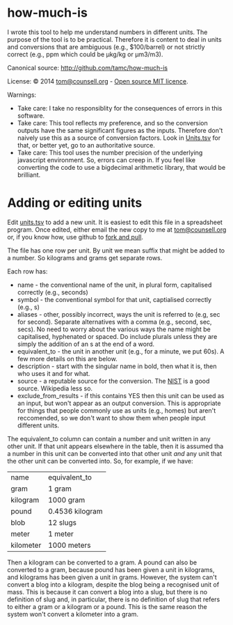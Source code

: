 how-much-is
===========

I wrote this tool to help me understand numbers in different units. The purpose of the tool is to be practical. Therefore it is content to deal in units and conversions that are ambiguous (e.g., $100/barrel) or not strictly correct (e.g., ppm which could be &micro;kg/kg or &micro;m3/m3).

Canonical source: http://github.com/tamc/how-much-is

License: &copy; 2014 tom@counsell.org - [Open source MIT licence](./LICENSE).

Warnings:

* Take care: I take no responsiblity for the consequences of errors in this software.
* Take care: This tool reflects my preference, and so the conversion outputs have the same significant figures as the inputs. Therefore don't naively use this as a source of conversion factors. Look in [Units.tsv](./Units.tsv) for that, or better yet, go to an authoritative source.
* Take care: This tool uses the number precision of the underlying javascript environment. So, errors can creep in. If you feel like converting the code to use a bigdecimal arithmetic library, that would be brilliant.


Adding or editing units
=======================

Edit [units.tsv](units.tsv) to add a new unit. It is easiest to edit this file in a spreadsheet program. Once edited, either email the new copy to me at tom@counsell.org or, if you know how, use github to [fork and pull](https://help.github.com/articles/using-pull-requests).

The file has one row per unit. By unit we mean suffix that might be added to a number. So kilograms and grams get separate rows.

Each row has:

* name - the conventional name of the unit, in plural form, capitalised correctly (e.g., seconds)
* symbol - the conventional symbol for that unit, captialised correctly (e.g., s)
* aliases - other, possibly incorrect, ways the unit is referred to (e.g, sec for second). Separate alternatives with a comma (e.g., second, sec, secs). No need to worry about the various ways the name might be capitalised, hyphenated or spaced. Do include plurals unless they are simply the addition of an s at the end of a word.
* equivalent_to - the unit in another unit (e.g., for a minute, we put 60s). A few more details on this are below.
* description - start with the singular name in bold, then what it is, then who uses it and for what.
* source - a reputable source for the conversion. The [NIST](http://physics.nist.gov/Pubs/SP811/appenB9.html) is a good source. Wikipedia less so.
* exclude_from_results - if this contains YES then this unit can be used as an input, but won't appear as an output conversion. This is appropriate for things that people commonly use as units (e.g., homes) but aren't reccomended, so we don't want to show them when people input different units.


The equivalent_to column can contain a number and unit written in any other unit. If that unit appears elsewhere in the table, then it is assumed tha a number in this unit can be converted into that other unit _and_ any unit that the other unit can be converted into. So, for example, if we have:

<table>
  <tr><td>name</td><td>equivalent_to</td></tr>
  <tr><td>gram</td><td>1 gram</td></tr>
  <tr><td>kilogram</td><td>1000 gram</td></tr>
  <tr><td>pound</td><td>0.4536 kilogram</td></tr>
  <tr><td>blob</td><td>12 slugs</td></tr>
  <tr><td>meter</td><td>1 meter</td></tr>
  <tr><td>kilometer</td><td>1000 meters</td></tr>
</table>

Then a kilogram can be converted to a gram. A pound can also be converted to a gram, because pound has been given a unit in kilograms, and kilograms has been given a unit in grams. However, the system can't convert a blog into a kilogram, despite the blog being a recognised unit of mass. This is because it can convert a blog into a slug, but there is no definition of slug and, in particular, there is no definition of slug that refers to either a gram or a kilogram or a pound. This is the same reason the system won't convert a kilometer into a gram.



